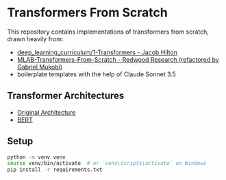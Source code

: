 # Transformers From Scratch

This repository contains implementations of transformers from scratch, drawn heavily from:
- [deep_learning_curriculum/1-Transformers - Jacob Hilton](https://github.com/jacobhilton/deep_learning_curriculum/blob/master/1-Transformers.md)
- [MLAB-Transformers-From-Scratch - Redwood Research (refactored by Gabriel Mukobi)](https://github.com/mukobi/MLAB-Transformers-From-Scratch)
- boilerplate templates with the help of Claude Sonnet 3.5

## Transformer Architectures
- [Original Architecture](./transformer.py)
- [BERT](./mlab_tfs/bert/bert_student_bcai2.py)

## Setup
```bash
python -m venv venv
source venv/bin/activate  # or `venv\Scripts\activate` on Windows
pip install -r requirements.txt
```